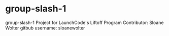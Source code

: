 # group-slash-1
group-slash-1 Project for LaunchCode's Liftoff Program
Contributor: Sloane Wolter
gitbub username: sloanewolter